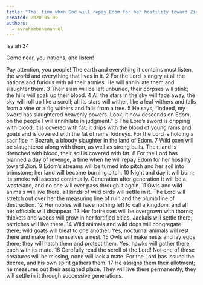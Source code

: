 ```yaml
---
title: "The  time when God will repay Edom for her hostility toward Zion, is now."
created: 2020-05-09
authors: 
  - avrahambenemanuel
---
```


Isaiah 34

Come near, you nations, and listen!

Pay attention, you people! The earth and everything it contains must listen, the world and everything that lives in it. 2 For the Lord is angry at all the nations and furious with all their armies. He will annihilate them and slaughter them. 3 Their slain will be left unburied, their corpses will stink; the hills will soak up their blood. 4 All the stars in the sky will fade away, the sky will roll up like a scroll; all its stars will wither, like a leaf withers and falls from a vine or a fig withers and falls from a tree. 5 He says, “Indeed, my sword has slaughtered heavenly powers. Look, it now descends on Edom, on the people I will annihilate in judgment.” 6 The Lord’s sword is dripping with blood, it is covered with fat; it drips with the blood of young rams and goats and is covered with the fat of rams’ kidneys. For the Lord is holding a sacrifice in Bozrah, a bloody slaughter in the land of Edom. 7 Wild oxen will be slaughtered along with them, as well as strong bulls. Their land is drenched with blood, their soil is covered with fat. 8 For the Lord has planned a day of revenge, a time when he will repay Edom for her hostility toward Zion. 9 Edom’s streams will be turned into pitch and her soil into brimstone; her land will become burning pitch. 10 Night and day it will burn; its smoke will ascend continually. Generation after generation it will be a wasteland, and no one will ever pass through it again. 11 Owls and wild animals will live there, all kinds of wild birds will settle in it. The Lord will stretch out over her the measuring line of ruin and the plumb line of destruction. 12 Her nobles will have nothing left to call a kingdom, and all her officials will disappear. 13 Her fortresses will be overgrown with thorns; thickets and weeds will grow in her fortified cities. Jackals will settle there; ostriches will live there. 14 Wild animals and wild dogs will congregate there; wild goats will bleat to one another. Yes, nocturnal animals will rest there and make for themselves a nest. 15 Owls will make nests and lay eggs there; they will hatch them and protect them. Yes, hawks will gather there, each with its mate. 16 Carefully read the scroll of the Lord! Not one of these creatures will be missing, none will lack a mate. For the Lord has issued the decree, and his own spirit gathers them. 17 He assigns them their allotment; he measures out their assigned place. They will live there permanently; they will settle in it through successive generations.
